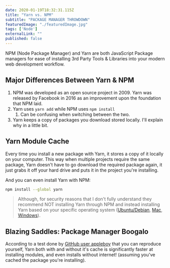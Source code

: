 ```yaml
---
date: 2020-01-19T18:32:31.115Z
title: "Yarn vs. NPM" 
subtitle: "PACKAGE MANAGER THROWDOWN"
featuredImage: "./featuredImage.jpg"
tags: ['Node']
externalLink: ""
published: false
---
```


NPM (Node Package Manager) and Yarn are both JavaScript Package managers for ease of installing 3rd Party Tools & Libraries into your modern web development workflow. 

## Major Differences Between Yarn & NPM

1. NPM was developed as an open source project in 2009. Yarn was released by Facebook in 2016 as an improvement upon the foundation that NPM laid.
2. Yarn uses `yarn add` while NPM uses `npm install`
   1. Can be confusing when switching between the two.
3. Yarn keeps a copy of packages you download stored locally. I'll explain why in a little bit.


## Yarn Module Cache

Every time you install a new package with Yarn, it stores a copy of it locally on your computer. This way when multiple projects require the same package, Yarn doesn't have to go download the required package again, it just grabs it off your hard drive and puts it in the project you're installing. 


And you can even install Yarn with NPM: 

```bash
npm install --global yarn
```
> Although, for security reasons that I don't fully understand they recommend NOT installing Yarn through NPM and instead installing Yarn based on your specific operating system ([Ubuntu/Debian](https://classic.yarnpkg.com/en/docs/install#debian-stable), [Mac](https://classic.yarnpkg.com/en/docs/install#mac-stable), [Windows](https://classic.yarnpkg.com/en/docs/install#windows-stable)).


## Blazing Saddles: Package Manager Boogalo

According to a test done by [GitHub user appleboy](https://github.com/appleboy/npm-vs-yarn) that you can reproduce yourself, Yarn both with and without it's cache is significantly faster at installing modules, and even installs without internet! (assuming you've cached the package you're installing).